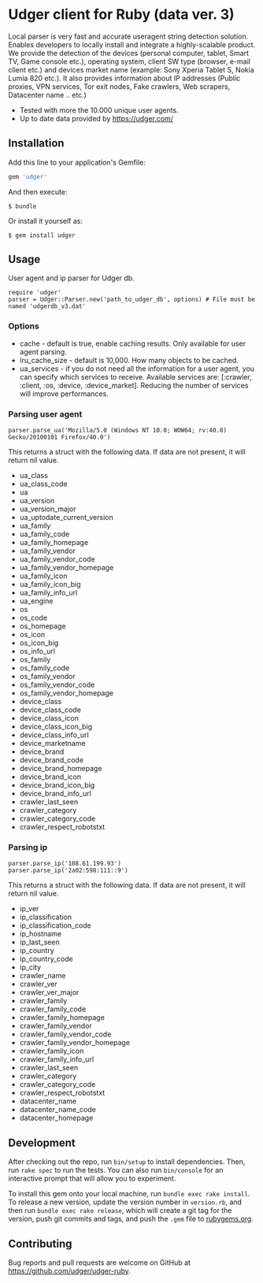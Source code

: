 # Udger client for Ruby (data ver. 3)
Local parser is very fast and accurate useragent string detection solution. Enables developers to locally install and integrate a highly-scalable product.
We provide the detection of the devices (personal computer, tablet, Smart TV, Game console etc.), operating system, client SW type (browser, e-mail client etc.)
and devices market name (example: Sony Xperia Tablet S, Nokia Lumia 820 etc.).
It also provides information about IP addresses (Public proxies, VPN services, Tor exit nodes, Fake crawlers, Web scrapers, Datacenter name .. etc.)

- Tested with more the 10.000 unique user agents.
- Up to date data provided by https://udger.com/

## Installation

Add this line to your application's Gemfile:

```ruby
gem 'udger'
```

And then execute:

    $ bundle

Or install it yourself as:

    $ gem install udger

## Usage

User agent and ip parser for Udger db.


    require 'udger'
    parser = Udger::Parser.new('path_to_udger_db', options) # File must be named 'udgerdb_v3.dat'


### Options

  - cache - default is true, enable caching results. Only available for user agent parsing.
  - lru_cache_size - default is 10,000. How many objects to be cached.
  - ua_services - if you do not need all the information for a user agent, you can specify which services to receive. Available services are: [:crawler, :client, :os, :device, :device_market]. Reducing the number of services will improve performances.


### Parsing user agent

    parser.parse_ua('Mozilla/5.0 (Windows NT 10.0; WOW64; rv:40.0) Gecko/20100101 Firefox/40.0')

This returns a struct with the following data. If data are not present, it will return nil value.

   - ua_class
   - ua_class_code
   - ua
   - ua_version
   - ua_version_major
   - ua_uptodate_current_version
   - ua_family
   - ua_family_code
   - ua_family_homepage
   - ua_family_vendor
   - ua_family_vendor_code
   - ua_family_vendor_homepage
   - ua_family_icon
   - ua_family_icon_big
   - ua_family_info_url
   - ua_engine
   - os
   - os_code
   - os_homepage
   - os_icon
   - os_icon_big
   - os_info_url
   - os_family
   - os_family_code
   - os_family_vendor
   - os_family_vendor_code
   - os_family_vendor_homepage
   - device_class
   - device_class_code
   - device_class_icon
   - device_class_icon_big
   - device_class_info_url
   - device_marketname
   - device_brand
   - device_brand_code
   - device_brand_homepage
   - device_brand_icon
   - device_brand_icon_big
   - device_brand_info_url
   - crawler_last_seen
   - crawler_category
   - crawler_category_code
   - crawler_respect_robotstxt

### Parsing ip

    parser.parse_ip('108.61.199.93')
    parser.parse_ip('2a02:598:111::9')


This returns a struct with the following data. If data are not present, it will return nil value.

  - ip_ver
  - ip_classification
  - ip_classification_code
  - ip_hostname
  - ip_last_seen
  - ip_country
  - ip_country_code
  - ip_city
  - crawler_name
  - crawler_ver
  - crawler_ver_major
  - crawler_family
  - crawler_family_code
  - crawler_family_homepage
  - crawler_family_vendor
  - crawler_family_vendor_code
  - crawler_family_vendor_homepage
  - crawler_family_icon
  - crawler_family_info_url
  - crawler_last_seen
  - crawler_category
  - crawler_category_code
  - crawler_respect_robotstxt
  - datacenter_name
  - datacenter_name_code
  - datacenter_homepage


## Development

After checking out the repo, run `bin/setup` to install dependencies. Then, run `rake spec` to run the tests. You can also run `bin/console` for an interactive prompt that will allow you to experiment.

To install this gem onto your local machine, run `bundle exec rake install`. To release a new version, update the version number in `version.rb`, and then run `bundle exec rake release`, which will create a git tag for the version, push git commits and tags, and push the `.gem` file to [rubygems.org](https://rubygems.org).

## Contributing

Bug reports and pull requests are welcome on GitHub at https://github.com/udger/udger-ruby.

